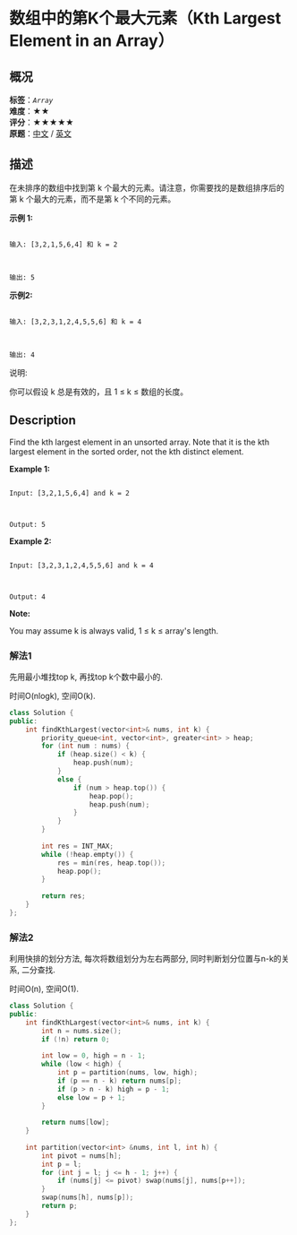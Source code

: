# 数组中的第K个最大元素（Kth Largest Element in an Array）
## 概况
**标签**：*`Array`*<br>
**难度**：★★<br>
**评分**：★★★★★<br>
**原题**：[中文](https://leetcode-cn.com/problems/kth-largest-element-in-an-array) / [英文](https://leetcode.com/problems/kth-largest-element-in-an-array)

## 描述

在未排序的数组中找到第 k 个最大的元素。请注意，你需要找的是数组排序后的第 k 个最大的元素，而不是第 k 个不同的元素。



**示例 1:**

```

输入: [3,2,1,5,6,4] 和 k = 2



输出: 5

```




**示例2:**

```

输入: [3,2,3,1,2,4,5,5,6] 和 k = 4



输出: 4
```



说明: 



你可以假设 k 总是有效的，且 1 &le; k &le; 数组的长度。




## Description

Find the kth largest element in an unsorted array. Note that it is the kth largest element in the sorted order, not the kth distinct element.



**Example 1:**

```

Input: [3,2,1,5,6,4] and k = 2



Output: 5
```





**Example 2:**

```

Input: [3,2,3,1,2,4,5,5,6] and k = 4



Output: 4

```


**Note:**

 

You may assume k is always valid, 1 &le; k &le; array&#39;s length.


### 解法1
先用最小堆找top k, 再找top k个数中最小的.

时间O(nlogk), 空间O(k).

```c++
class Solution {
public:
    int findKthLargest(vector<int>& nums, int k) {
        priority_queue<int, vector<int>, greater<int> > heap;
        for (int num : nums) {
            if (heap.size() < k) {
                heap.push(num);
            }
            else {
                if (num > heap.top()) {
                    heap.pop();
                    heap.push(num);
                }
            }
        }
        
        int res = INT_MAX;
        while (!heap.empty()) {
            res = min(res, heap.top());
            heap.pop();
        }
        
        return res;
    }
};
```


### 解法2
利用快排的划分方法, 每次将数组划分为左右两部分, 同时判断划分位置与n-k的关系, 二分查找.

时间O(n), 空间O(1).
```c++
class Solution {
public:
    int findKthLargest(vector<int>& nums, int k) {
        int n = nums.size();
        if (!n) return 0;
        
        int low = 0, high = n - 1;
        while (low < high) {
            int p = partition(nums, low, high);
            if (p == n - k) return nums[p];
            if (p > n - k) high = p - 1;
            else low = p + 1;
        }
        
        return nums[low];
    }
    
    int partition(vector<int> &nums, int l, int h) {
        int pivot = nums[h];
        int p = l;
        for (int j = l; j <= h - 1; j++) {
            if (nums[j] <= pivot) swap(nums[j], nums[p++]);
        }
        swap(nums[h], nums[p]);
        return p;
    }
};
```